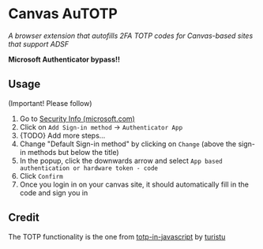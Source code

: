 # Canvas AuTOTP

*A browser extension that autofills 2FA TOTP codes for Canvas-based sites that support ADSF*

**Microsoft Authenticator bypass!!**

## Usage

(Important! Please follow)

1. Go to [Security Info (microsoft.com)](https://mysignins.microsoft.com/security-info)
2. Click on `Add Sign-in method` -> `Authenticator App`
3. {TODO} Add more steps...
4. Change "Default Sign-in method" by clicking on `Change` (above the sign-in methods but below the title)
5. In the popup, click the downwards arrow and select `App based authentication or hardware token - code`
6. Click `Confirm`
7. Once you login in on your canvas site, it should automatically fill in the code and sign you in

## Credit

The TOTP functionality is the one from [totp-in-javascript](https://github.com/turistu/totp-in-javascript) by [turistu](https://github.com/turistu) 
